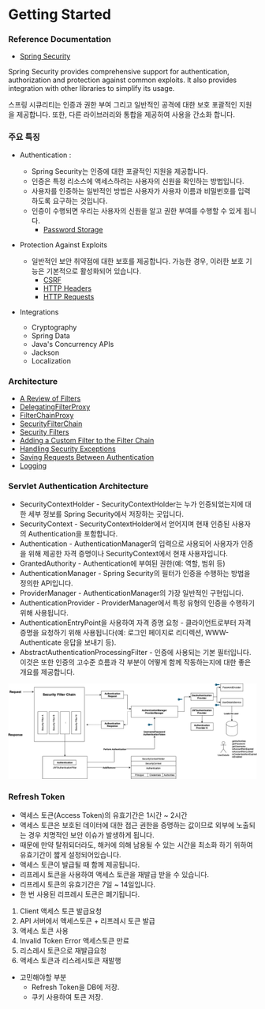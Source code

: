 # Getting Started

### Reference Documentation
* [Spring Security](https://docs.spring.io/spring-security/)

Spring Security provides comprehensive support for authentication, authorization and protection against common exploits.
It also provides integration with other libraries to simplify its usage.

스프링 시큐리티는 인증과 권한 부여 그리고 일반적인 공격에 대한 보호 포괄적인 지원을 제공합니다.
또한, 다른 라이브러리와 통합을 제공하여 사용을 간소화 합니다.

### 주요 특징
- Authentication :
  - Spring Security는 인증에 대한 포괄적인 지원을 제공합니다. 
  - 인증은 특정 리소스에 액세스하려는 사용자의 신원을 확인하는 방법입니다. 
  - 사용자를 인증하는 일반적인 방법은 사용자가 사용자 이름과 비밀번호를 입력하도록 요구하는 것입니다. 
  - 인증이 수행되면 우리는 사용자의 신원을 알고 권한 부여를 수행할 수 있게 됩니다.
    - [Password Storage](https://github.com/jyshine/TIL/blob/main/framework/spring/spring-security/spring-security/src/main/resources/doc/PasswordStorage.md) 
    
- Protection Against Exploits
  - 일반적인 보안 취약점에 대한 보호를 제공합니다. 가능한 경우, 이러한 보호 기능은 기본적으로 활성화되어 있습니다.
      - [CSRF](https://github.com/jyshine/TIL/blob/main/framework/spring/spring-security/spring-security/src/main/resources/doc/CSRF.md)
      - [HTTP Headers](https://github.com/jyshine/TIL/blob/main/framework/spring/spring-security/spring-security/src/main/resources/doc/HTTPHeaders.md)
      - [HTTP Requests](https://github.com/jyshine/TIL/blob/main/framework/spring/spring-security/spring-security/src/main/resources/doc/HTTPHeaders.md)
  
- Integrations
  - Cryptography
  - Spring Data
  - Java's Concurrency APIs
  - Jackson
  - Localization
  
### Architecture
- [A Review of Filters](https://github.com/jyshine/TIL/blob/main/framework/spring/spring-security/spring-security/src/main/resources/doc/Filters.md)
- [DelegatingFilterProxy](https://github.com/jyshine/TIL/blob/main/framework/spring/spring-security/spring-security/src/main/resources/doc/DelegatingFilterProxy.md)
- [FilterChainProxy](https://github.com/jyshine/TIL/blob/main/framework/spring/spring-security/spring-security/src/main/resources/doc/FilterChainProxy.md)
- [SecurityFilterChain](https://github.com/jyshine/TIL/blob/main/framework/spring/spring-security/spring-security/src/main/resources/doc/SecurityFilterChain.md)
- [Security Filters](https://github.com/jyshine/TIL/blob/main/framework/spring/spring-security/spring-security/src/main/resources/doc/SecurityFilters.md)
- [Adding a Custom Filter to the Filter Chain](https://github.com/jyshine/TIL/blob/main/framework/spring/spring-security/spring-security/src/main/resources/doc/CustomFilter.md)
- [Handling Security Exceptions](https://github.com/jyshine/TIL/blob/main/framework/spring/spring-security/spring-security/src/main/resources/doc/HandlingSecurityExceptions.md)
- [Saving Requests Between Authentication](https://github.com/jyshine/TIL/blob/main/framework/spring/spring-security/spring-security/src/main/resources/doc/SavingRequestsBetweenAuthentication.md)
- [Logging](https://github.com/jyshine/TIL/blob/main/framework/spring/spring-security/spring-security/src/main/resources/doc/Logging.md)

  
### Servlet Authentication Architecture
- SecurityContextHolder - SecurityContextHolder는 누가 인증되었는지에 대한 세부 정보를 Spring Security에서 저장하는 곳입니다.
- SecurityContext - SecurityContextHolder에서 얻어지며 현재 인증된 사용자의 Authentication을 포함합니다.
- Authentication - AuthenticationManager의 입력으로 사용되어 사용자가 인증을 위해 제공한 자격 증명이나 SecurityContext에서 현재 사용자입니다.
- GrantedAuthority - Authentication에 부여된 권한(예: 역할, 범위 등)
- AuthenticationManager - Spring Security의 필터가 인증을 수행하는 방법을 정의한 API입니다.
- ProviderManager - AuthenticationManager의 가장 일반적인 구현입니다.
- AuthenticationProvider - ProviderManager에서 특정 유형의 인증을 수행하기 위해 사용됩니다.
- AuthenticationEntryPoint을 사용하여 자격 증명 요청 - 클라이언트로부터 자격 증명을 요청하기 위해 사용됩니다(예: 로그인 페이지로 리디렉션, WWW-Authenticate 응답을 보내기 등).
- AbstractAuthenticationProcessingFilter - 인증에 사용되는 기본 필터입니다. 이것은 또한 인증의 고수준 흐름과 각 부분이 어떻게 함께 작동하는지에 대한 좋은 개요를 제공합니다.


![security architecture.png](https://github.com/jyshine/TIL/blob/main/framework/spring/spring-security/spring-security/src/main/resources/img/SpringSecurityArchitecture.png)




### Refresh Token
- 액세스 토큰(Access Token)의 유효기간은 1시간 ~ 2시간
- 액세스 토큰은 보호된 데이터에 대한 접근 권한을 증명하는 값이므로 외부에 노출되는 경우 치명적인 보안 이슈가 발생하게 됩니다.
- 때문에 만약 탈취되더라도, 해커에 의해 남용될 수 있는 시간을 최소화 하기 위하여 유효기간이 짧게 설정되어있습니다.
- 액세스 토큰이 발급될 때 함께 제공됩니다.
- 리프레시 토큰을 사용하여 액세스 토큰을 재발급 받을 수 있습니다.
- 리프레시 토큰의 유효기간은 7일 ~ 14일입니다.
- 한 번 사용된 리프레시 토큰은 폐기됩니다.

1. Client 액세스 토큰 발급요청
2. API 서버에서 액세스토큰 + 리프레시 토큰 발급
3. 액세스 토큰 사용
4. Invalid Token Error 액세스토큰 만료
5. 리스레시 토큰으로 재발급요청
6. 액세스 토큰과 리스레시토큰 재발행

- 고민해야할 부분
  - Refresh Token을 DB에 저장.
  - 쿠키 사용하여 토큰 저장.

